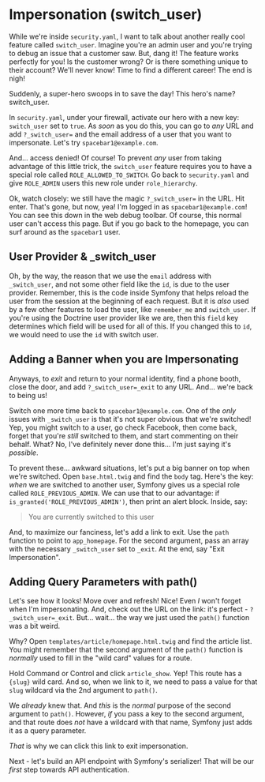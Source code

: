 # Impersonation (switch_user)

While we're inside `security.yaml`, I want to talk about another really cool feature
called `switch_user`. Imagine you're an admin user and you're trying to debug an
issue that a customer saw. But, dang it! The feature works perfectly for you! Is
the customer wrong? Or is there something unique to their account? We'll never know!
Time to find a different career! The end is nigh!

Suddenly, a super-hero swoops in to save the day! This hero's name? switch_user.

In `security.yaml`, under your firewall, activate our hero with a new key: `switch_user`
set to `true`. As *soon* as you do this, you can go to *any* URL and add `?_switch_user=`
and the email address of a user that you want to impersonate. Let's try `spacebar1@example.com`.

And... access denied! Of course! To prevent *any* user from taking advantage of
this little trick, the `switch_user` feature requires you to have a special role
called `ROLE_ALLOWED_TO_SWITCH`. Go back to `security.yaml` and give `ROLE_ADMIN`
users this new role under `role_hierarchy`.

Ok, watch closely: we still have the magic `?_switch_user=` in the URL. Hit enter.
That's gone, but now, yea! I'm logged in as `spacebar1@example.com`! You can see
this down in the web debug toolbar. Of course, this normal user can't access this
page. But if you go back to the homepage, you can surf around as the `spacebar1`
user.

## User Provider & _switch_user

Oh, by the way, the reason that we use the `email` address with `_switch_user`, and
not some other field like the `id`, is due to the user provider. Remember, this is
the code inside Symfony that helps reload the user from the session at the beginning
of each request. But it is *also* used by a few other features to load the user,
like `remember_me` and `switch_user`. If you're using the Doctrine user provider
like we are, then this `field` key determines which field will be used for all
of this. If you changed this to `id`, we would need to use the `id` with switch user.

## Adding a Banner when you are Impersonating

Anyways, to *exit* and return to your normal identity, find a phone booth, close
the door, and add `?_switch_user=_exit` to any URL. And... we're back to being us!

Switch one more time back to `spacebar1@example.com`. One of the *only* issues with
`_switch_user` is that it's not super obvious that we're switched! Yep, you might
switch to a user, go check Facebook, then come back, forget that you're *still* switched
to them, and start commenting on their behalf. What? No, I've definitely never
done this... I'm just saying it's *possible*.

To prevent these... awkward situations, let's put a big banner on top when we're
switched. Open `base.html.twig` and find the `body` tag. Here's the key: *when*
we are switched to another user, Symfony gives us a special role called
`ROLE_PREVIOUS_ADMIN`. We can use that to our advantage: if
`is_granted('ROLE_PREVIOUS_ADMIN')`, then print an alert block. Inside, say:

> You are currently switched to this user

And, to maximize our fanciness, let's add a link to exit. Use the `path` function
to point to `app_homepage`. For the second argument, pass an array with the
necessary `_switch_user` set to `_exit`. At the end, say "Exit Impersonation".

## Adding Query Parameters with path()

Let's see how it looks! Move over and refresh! Nice! Even *I* won't forget when
I'm impersonating. And, check out the URL on the link: it's perfect - `?_switch_user=_exit`.
But... wait... the way we just used the `path()` function was a bit weird.

Why? Open `templates/article/homepage.html.twig` and find the article list. You
might remember that the second argument of the `path()` function is *normally* used
to fill in the  "wild card" values for a route. 

Hold Command or Control and click `article_show`. Yep! This route has a `{slug}`
wild card. And so, when we link to it, we need to pass a value for that `slug`
wildcard via the 2nd argument to `path()`.

We *already* knew that. And *this* is the *normal* purpose of the second argument
to `path()`. However, *if* you pass a key to the second argument, and that route
does *not* have a wildcard with that name, Symfony just adds it as a query parameter.

*That* is why we can click this link to exit impersonation.

Next - let's build an API endpoint with Symfony's serializer! That will be our
*first* step towards API authentication.
